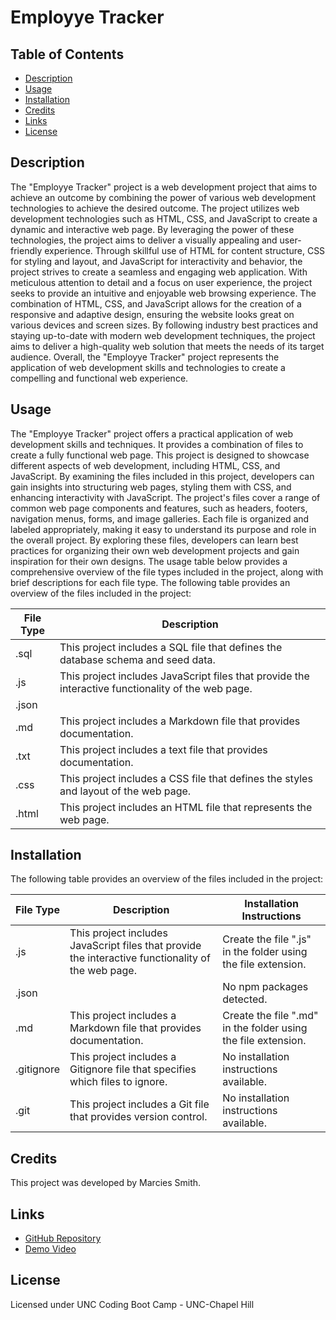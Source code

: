 # Employye Tracker

## Table of Contents
- [Description](#description)
- [Usage](#usage)
- [Installation](#installation)
- [Credits](#credits)
- [Links](#links)
- [License](#license)

## Description

The "Employye Tracker" project is a web development project that aims to achieve an outcome by combining the power of various web development technologies to achieve the desired outcome. The project utilizes web development technologies such as HTML, CSS, and JavaScript to create a dynamic and interactive web page. By leveraging the power of these technologies, the project aims to deliver a visually appealing and user-friendly experience. Through skillful use of HTML for content structure, CSS for styling and layout, and JavaScript for interactivity and behavior, the project strives to create a seamless and engaging web application. With meticulous attention to detail and a focus on user experience, the project seeks to provide an intuitive and enjoyable web browsing experience. The combination of HTML, CSS, and JavaScript allows for the creation of a responsive and adaptive design, ensuring the website looks great on various devices and screen sizes. By following industry best practices and staying up-to-date with modern web development techniques, the project aims to deliver a high-quality web solution that meets the needs of its target audience. Overall, the "Employye Tracker" project represents the application of web development skills and technologies to create a compelling and functional web experience. 


## Usage

The "Employye Tracker" project offers a practical application of web development skills and techniques. It provides a combination of files to create a fully functional web page. This project is designed to showcase different aspects of web development, including HTML, CSS, and JavaScript. By examining the files included in this project, developers can gain insights into structuring web pages, styling them with CSS, and enhancing interactivity with JavaScript. The project's files cover a range of common web page components and features, such as headers, footers, navigation menus, forms, and image galleries. Each file is organized and labeled appropriately, making it easy to understand its purpose and role in the overall project. By exploring these files, developers can learn best practices for organizing their own web development projects and gain inspiration for their own designs. The usage table below provides a comprehensive overview of the file types included in the project, along with brief descriptions for each file type.
The following table provides an overview of the files included in the project:

| File Type | Description |
| --- | --- |
| .sql | This project includes a SQL file that defines the database schema and seed data. |
| .js | This project includes JavaScript files that provide the interactive functionality of the web page. |
| .json |  |
| .md | This project includes a Markdown file that provides documentation. |
| .txt | This project includes a text file that provides documentation. |
| .css | This project includes a CSS file that defines the styles and layout of the web page. |
| .html | This project includes an HTML file that represents the web page. |


## Installation

The following table provides an overview of the files included in the project:

| File Type | Description | Installation Instructions |
| --- | --- | --- |
| .js | This project includes JavaScript files that provide the interactive functionality of the web page. | Create the file ".js" in the folder using the file extension. |
| .json |  | No npm packages detected. |
| .md | This project includes a Markdown file that provides documentation. | Create the file ".md" in the folder using the file extension. |
| .gitignore | This project includes a Gitignore file that specifies which files to ignore. | No installation instructions available. |
| .git | This project includes a Git file that provides version control. | No installation instructions available. |

## Credits

This project was developed by Marcies Smith.

## Links

- [GitHub Repository](https://github.com/Seicram/Employee-Tracker)
- [Demo Video](https://drive.google.com/file/d/1Ab8MbkMVzPaKA-zCN4lqUoPPHxh4etNb/view)

## License

Licensed under UNC Coding Boot Camp - UNC-Chapel Hill
